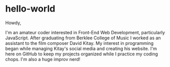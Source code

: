 # hello-world

Howdy,

I'm an amateur coder interested in Front-End Web Development, particularly JavaScript. After graduating from Berklee College of Music I worked as an assistant to the film composer David Kitay. My interest in programming began while managing Kitay's social media and creating his website. I'm here on GitHub to keep my projects organized while I practice my coding chops. I'm also a huge improv nerd!
